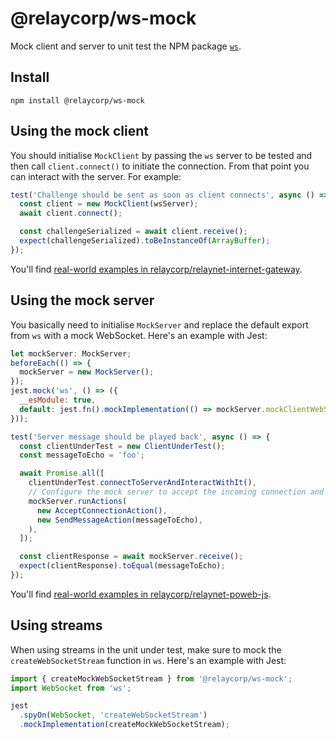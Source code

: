 # @relaycorp/ws-mock

Mock client and server to unit test the NPM package [`ws`](https://www.npmjs.com/package/ws).

## Install

```
npm install @relaycorp/ws-mock
```

## Using the mock client

You should initialise `MockClient` by passing the `ws` server to be tested and then call `client.connect()` to initiate the connection. From that point you can interact with the server. For example:

```javascript
test('Challenge should be sent as soon as client connects', async () => {
  const client = new MockClient(wsServer);
  await client.connect();

  const challengeSerialized = await client.receive();
  expect(challengeSerialized).toBeInstanceOf(ArrayBuffer);
});
```

You'll find [real-world examples in relaycorp/relaynet-internet-gateway](https://github.com/relaycorp/relaynet-internet-gateway/search?l=TypeScript&q=%22%40relaycorp%2Fws-mock%22).

## Using the mock server

You basically need to initialise `MockServer` and replace the default export from `ws` with a mock WebSocket. Here's an example with Jest:

```javascript
let mockServer: MockServer;
beforeEach(() => {
  mockServer = new MockServer();
});
jest.mock('ws', () => ({
  __esModule: true,
  default: jest.fn().mockImplementation(() => mockServer.mockClientWebSocket),
}));

test('Server message should be played back', async () => {
  const clientUnderTest = new ClientUnderTest();
  const messageToEcho = 'foo';

  await Promise.all([
    clientUnderTest.connectToServerAndInteractWithIt(),
    // Configure the mock server to accept the incoming connection and return a message straightaway
    mockServer.runActions(
      new AcceptConnectionAction(),
      new SendMessageAction(messageToEcho),
    ),
  ]);

  const clientResponse = await mockServer.receive();
  expect(clientResponse).toEqual(messageToEcho);
});
```

You'll find [real-world examples in relaycorp/relaynet-poweb-js](https://github.com/relaycorp/relaynet-poweb-js/search?l=TypeScript&q=%22%40relaycorp%2Fws-mock%22).

## Using streams

When using streams in the unit under test, make sure to mock the `createWebSocketStream` function in `ws`. Here's an example with Jest:

```javascript
import { createMockWebSocketStream } from '@relaycorp/ws-mock';
import WebSocket from 'ws';

jest
  .spyOn(WebSocket, 'createWebSocketStream')
  .mockImplementation(createMockWebSocketStream);
```
